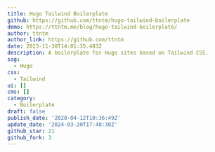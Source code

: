 ```yaml
---
title: Hugo Tailwind Boilerplate
github: https://github.com/ttntm/hugo-tailwind-boilerplate
demo: https://ttntm.me/blog/hugo-tailwind-boilerplate/
author: ttntm
author_link: https://github.com/ttntm
date: 2023-11-30T14:01:35.483Z
description: A boilerplate for Hugo sites based on Tailwind CSS.
ssg:
  - Hugo
css:
  - Tailwind
ui: []
cms: []
category:
  - Boilerplate
draft: false
publish_date: '2020-04-12T10:36:49Z'
update_date: '2024-03-20T17:48:30Z'
github_star: 21
github_fork: 3
---
```

